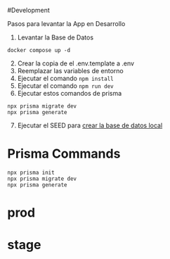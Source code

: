 #Development

Pasos para levantar la App en Desarrollo

1. Levantar la Base de Datos

```
docker compose up -d
```

2. Crear la copia de el .env.template a .env
3. Reemplazar las variables de entorno
4. Ejecutar el comando `npm install`
5. Ejecutar el comando `npm run dev`
6. Ejecutar estos comandos de prisma

```
npx prisma migrate dev
npx prisma generate
```

7. Ejecutar el SEED para [crear la base de datos local](http://localhost:3000/api/seed)

# Prisma Commands

```
npx prisma init
npx prisma migrate dev
npx prisma generate
```

# prod

# stage
